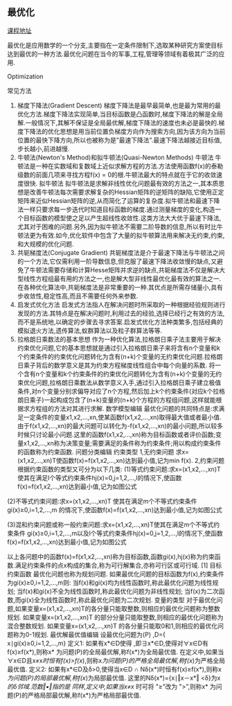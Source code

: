 ## 最优化
[课程地址](https://www.bilibili.com/video/av29071445/)

最优化是应用数学的一个分支,主要指在一定条件限制下,选取某种研究方案使目标达到最优的一种方法.最优化问题在当今的军事,工程,管理等领域有着极其广泛的应用.

Optimization


常见方法
1. 梯度下降法(Gradient Descent)
梯度下降法是最早最简单,也是最为常用的最优化方法.梯度下降法实现简单,当目标函数是凸函数时,梯度下降法的解是全局解.一般情况下,其解不保证是全局最优解,梯度下降法的速度也未必是最快的.梯度下降法的优化思想是用当前位置负梯度方向作为搜索方向,因为该方向为当前位置的最快下降方向,所以也被称为是”最速下降法".最速下降法越接近目标值,步长越小,前进越慢.
2. 牛顿法(Newton's Method)和拟牛顿法(Quasi-Newton Methods)
牛顿法
牛顿法是一种在实数域和复数域上近似求解方程的方法.方法使用函数f(x)的泰勒级数的前面几项来寻找方程f(x) = 0的根.牛顿法最大的特点就在于它的收敛速度很快.
拟牛顿法
拟牛顿法是求解非线性优化问题最有效的方法之一,其本质思想是改善牛顿法每次需要求解复杂的Hessian矩阵的逆矩阵的缺陷,它使用正定矩阵来近似Hessian矩阵的逆,从而简化了运算的复杂度.拟牛顿法和最速下降法一样只要求每一步迭代时知道目标函数的梯度.通过测量梯度的变化,构造一个目标函数的模型使之足以产生超线性收敛性.这类方法大大优于最速下降法,尤其对于困难的问题.另外,因为拟牛顿法不需要二阶导数的信息,所以有时比牛顿法更为有效.如今,优化软件中包含了大量的拟牛顿算法用来解决无约束,约束,和大规模的优化问题.
3. 共轭梯度法(Conjugate Gradient)
共轭梯度法是介于最速下降法与牛顿法之间的一个方法,它仅需利用一阶导数信息,但克服了最速下降法收敛慢的缺点,又避免了牛顿法需要存储和计算Hesse矩阵并求逆的缺点,共轭梯度法不仅是解决大型线性方程组最有用的方法之一,也是解大型非线性最优化最有效的算法之一.在各种优化算法中,共轭梯度法是非常重要的一种.其优点是所需存储量小,具有步收敛性,稳定性高,而且不需要任何外来参数.
4. 启发式优化方法
启发式方法指人在解决问题时所采取的一种根据经验规则进行发现的方法.其特点是在解决问题时,利用过去的经验,选择已经行之有效的方法,而不是系统地,以确定的步骤去寻求答案.启发式优化方法种类繁多,包括经典的模拟退火方法,遗传算法,蚁群算法以及粒子群算法等等.
5. 拉格朗日乘数法的基本思想
作为一种优化算法,拉格朗日乘子法主要用于解决约束优化问题,它的基本思想就是通过引入拉格朗日乘子来将含有n个变量和k个约束条件的约束优化问题转化为含有(n+k)个变量的无约束优化问题.拉格朗日乘子背后的数学意义是其为约束方程梯度线性组合中每个向量的系数.
将一个含有n个变量和k个约束条件的约束优化问题转化为含有(n+k)个变量的无约束优化问题,拉格朗日乘数法从数学意义入手,通过引入拉格朗日乘子建立极值条件,对n个变量分别求偏导对应了n个方程,然后加上k个约束条件(对应k个拉格朗日乘子)一起构成包含了(n+k)变量的(n+k)个方程的方程组问题,这样就能根据求方程组的方法对其进行求解.
数学模型编辑
最优化问题的共同特点是:求满足一定条件的变量x1,x2,…,xn,使某函数f(x1,x2,…,xn)取得最大值或者最小值.由于f(x1,x2,…,xn)的最大问题可以转化为-f(x1,x2,…,xn)的最小问题,所以较多时候只讨论最小问题.这里的函数f(x1,x2,…,xn)称为目标函数或者评价函数;变量x1,x2,…,xn称为决策变量;需要满足的条件称为约束条件;用以构成约束条件的函数称为约束函数.
问题分类编辑
约束类型
1,无约束问题
求x=(x1,x2,…,xn)T使函数f(x)=f(x1,x2,…,xn)达到最小值,记为min f(x).
2,约束问题
根据约束函数的类型又可分为以下几类:
(1)等式约束问题:求x=(x1,x2,…,xn)T使其在满足l个等式约束条件hj(x)=0,j=1,2,…,l的情况下,使函数f(x)=f(x1,x2,…,xn)达到最小值,记为如图公式

(2)不等式约束问题:求x=(x1,x2,…,xn)T 使其在满足m个不等式约束条件gi(x)≥0,i=1,2,…,m 的情况下,使函数f(x)=f(x1,x2,…,xn)达到最小值,记为如图公式

(3)混和约束问题或称一般约束问题:求x=(x1,x2,…,xn)T使其在满足m个不等式约束条件
gi(x)≥0,i=1,2,…,m以及l个等式约束条件hj(x)=0,j=1,2,…,l的情况下,使函数
f(x)=f(x1,x2,…,xn)达到最小值,记为如图公式

以上各问题中的函数f(x)=f(x1,x2,…,xn)称为目标函数,函数gi(x),hj(x)称为约束函数.满足约束条件的点x构成的集合,称为可行解集合,亦称可行区或可行域. [1] 
目标约束函数
最优化问题也称为规划问题.
如果最优化问题的目标函数为f(x),约束条件为gi(x)≥0,i=1,2,…,m则:
当f(x)和gi(x)均为线性函数时,称此最优化问题为线性规划;
当f(x)和gi(x)不全为线性函数时,称此最优化问题为非线性规划;
当f(x)为二次函数,而gi(x)全为线性函数时,称此最优化问题为二次规划.
变量的类型
对于最优化问题,如果变量x=(x1,x2,…,xn)T的各分量只能取整数,则相应的最优化问题称为整数规划.
如果变量x=(x1,x2,…,xn)T 的部分分量只能取整数,则相应的最优化问题称为混合整数规划.
如果变量x=(x1,x2,…,xn)T 的各分量只能取0和1,则相应的最优化问题称为0-1规划.
最优解最优值编辑
设最优化问题为(P) ,D={ x∣gi(x)≥0,i=1,2,…,m}
定义1:
如果有x*∈D使得 ,即∃x*∈D,使得对∀x∈D有f(x)≥f(x*),则称x* 为问题(P)的全局最优解,称f(x*)为全局最优值.
在定义中,如果当∀x∈D且x≠x*时恒有f(x)>f(x*),则称x*为问题(P)的严格全局最优解,称f(x*)为严格全局最优值.
定义2:
如果有x*∈D及δ>0,使得当x∈D ∩ Nδ(x*)时恒有f(x)≥f(x*),则称x*为问题(P)的局部最优解,称f(x*)为局部最优值.
这里的Nδ(x*)={x∣‖x－x*‖ <δ}为x*的δ邻域.范数‖▪‖指的是
同样,定义中,如果当x≠x* 时可将 "≥”改为 ">”,则称x* 为问题(P)的严格局部最优解,称f(x*)为严格局部最优值.